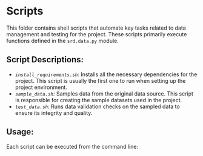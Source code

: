 # Scripts

This folder contains shell scripts that automate key tasks related to data management and testing for the project. These scripts primarily execute functions defined in the `srd.data.py` module.

## Script Descriptions:

* *`install_requirements.sh`:*  Installs all the necessary dependencies for the project. This script is usually the first one to run when setting up the project environment.
* *`sample_data.sh`:*  Samples data from the original data source. This script is responsible for creating the sample datasets used in the project.
* *`test_data.sh`:* Runs data validation checks on the sampled data to ensure its integrity and quality.

## Usage:

Each script can be executed from the command line:

